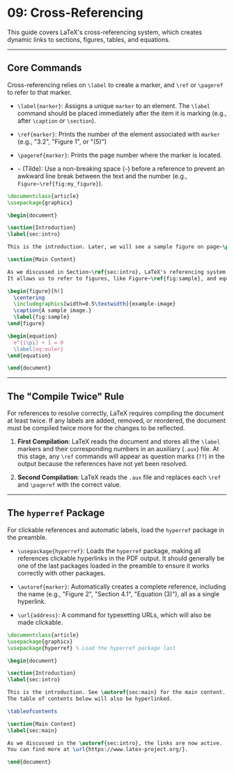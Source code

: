 # 09: Cross-Referencing

This guide covers LaTeX's cross-referencing system, which creates dynamic links to sections, figures, tables, and equations.

---

## Core Commands

Cross-referencing relies on `\label` to create a marker, and `\ref` or `\pageref` to refer to that marker.

- `\label{marker}`: Assigns a unique `marker` to an element. The `\label` command should be placed immediately after the item it is marking (e.g., after `\caption` or `\section`).

- `\ref{marker}`: Prints the number of the element associated with `marker` (e.g., "3.2", "Figure 1", or "(5)")

- `\pageref{marker}`: Prints the page number where the marker is located.

- `~` (Tilde): Use a non-breaking space (`~`) before a reference to prevent an awkward line break between the text and the number (e.g., `Figure~\ref{fig:my_figure}`).

```latex
\documentclass{article}
\usepackage{graphicx}

\begin{document}

\section{Introduction}
\label{sec:intro}

This is the introduction. Later, we will see a sample figure on page~\pageref{fig:sample}.

\section{Main Content}

As we discussed in Section~\ref{sec:intro}, LaTeX's referencing system is very powerful.
It allows us to refer to figures, like Figure~\ref{fig:sample}, and equations, like Equation~\ref{eq:euler}.

\begin{figure}[h!]
  \centering
  \includegraphics[width=0.5\textwidth]{example-image}
  \caption{A sample image.}
  \label{fig:sample}
\end{figure}

\begin{equation}
  e^{i\pi} + 1 = 0
  \label{eq:euler}
\end{equation}

\end{document}
```

---

## The "Compile Twice" Rule

For references to resolve correctly, LaTeX requires compiling the document at least twice. If any labels are added, removed, or reordered, the document must be compiled twice more for the changes to be reflected.

1. **First Compilation**: LaTeX reads the document and stores all the `\label` markers and their corresponding numbers in an auxiliary (`.aux`) file. At this stage, any `\ref` commands will appear as question marks (`??`) in the output because the references have not yet been resolved.

2. **Second Compilation**: LaTeX reads the `.aux` file and replaces each `\ref` and `\pageref` with the correct value.

---

## The `hyperref` Package

For clickable references and automatic labels, load the `hyperref` package in the preamble.

- `\usepackage{hyperref}`: Loads the `hyperref` package, making all references clickable hyperlinks in the PDF output. It should generally be one of the last packages loaded in the preamble to ensure it works correctly with other packages.
  
- `\autoref{marker}`: Automatically creates a complete reference, including the name (e.g., "Figure 2", "Section 4.1", "Equation (3)"), all as a single hyperlink.

- `\url{address}`: A command for typesetting URLs, which will also be made clickable.

```latex
\documentclass{article}
\usepackage{graphicx}
\usepackage{hyperref} % Load the hyperref package last

\begin{document}

\section{Introduction}
\label{sec:intro}

This is the introduction. See \autoref{sec:main} for the main content.
The table of contents below will also be hyperlinked.

\tableofcontents

\section{Main Content}
\label{sec:main}

As we discussed in the \autoref{sec:intro}, the links are now active.
You can find more at \url{https://www.latex-project.org/}.

\end{document}
```
